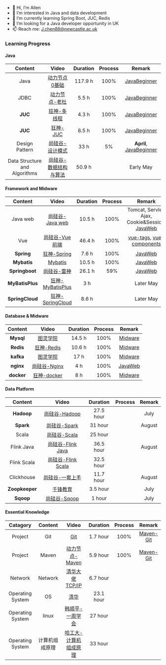 - 👋 Hi, I’m Allen
- 👀 I’m interested in Java and data development
- 🌱 I’m currently learning Spring Boot, JUC, Redis
- 💞️ I’m looking for a Java developer opportunity in UK
- 📫 Reach me: J.chen88@newcastle.ac.uk

### Learning Progress
#### Java
| Content | Video | Duration | Process | Remark |
 :-: | :-: | :-: | :-:| :-:|
| Java    | [动力节点 0基础](https://www.bilibili.com/video/BV1Rx411876f) | 117.9 h | 100% | [JavaBeginner](https://github.com/AllenChen97/JavaBeginner) |
| JDBC    | [动力节点-老杜](https://www.bilibili.com/video/BV1Bt41137iB) | 5.5 h | 100% | [JavaBeginner](https://github.com/AllenChen97/JavaBeginner) |
| **JUC** | [狂神-多线程](https://www.bilibili.com/video/BV1V4411p7EF) | 4.3 h | 100% | [JavaBeginner](https://github.com/AllenChen97/JavaBeginner) |
| **JUC** | [狂神-JUC](https://www.bilibili.com/video/BV1B7411L7tE) | 8.5 h | 100%  | [JavaBeginner](https://github.com/AllenChen97/JavaBeginner) |
| Design Pattern | [尚硅谷-设计模式](https://www.bilibili.com/video/BV1G4411c7N4) | 33 h | 5% | **April**, [JavaBeginner](https://github.com/AllenChen97/JavaBeginner)
| Data Structure and Algorithms | [尚硅谷-数据结构与算法](https://www.bilibili.com/video/BV1E4411H73v) | 50.9 h |   | Early May |

#### Framework and Midware
| Content | Video | Duration | Process | Remark |
 :-: | :-: | :-: | :-:| :-:|
|Java web| [尚硅谷-Java web](https://www.bilibili.com/video/BV1Y7411K7zz) | 10.5 h | 100% | Tomcat, Servlet, Ajax, Cookie&Session. [JavaWeb](https://github.com/AllenChen97/JavaWeb) |
| Vue | [尚硅谷-Vue前端](https://www.bilibili.com/video/BV1Zy4y1K7SH)| 46.4 h | 100% |  [vue-tags](https://github.com/AllenChen97/vue-tags), [vue-components](https://github.com/AllenChen97/vue-components) |
| **Spring** | [狂神-Spring](https://www.bilibili.com/video/BV1WE411d7Dv) | 7.6 h | 100% | [JavaWeb](https://github.com/AllenChen97/JavaWeb) |
| **Mybatis** | [Mybatis](https://www.bilibili.com/video/BV1wV411e76e) | 10.5 h | 100% | [JavaWeb](https://github.com/AllenChen97/JavaWeb) |
| **Springboot** | [尚硅谷-雷神](https://www.bilibili.com/video/BV19K4y1L7MT) | 26.1 h | 59% | [JavaWeb](https://github.com/AllenChen97/JavaWeb) |
| **MyBatisPlus** | [狂神-MyBatisPlus](https://www.bilibili.com/video/BV17E411N7KN) | 3 h |  | Later May |
| **SpringCloud** | [狂神-SpringCloud](https://www.bilibili.com/video/BV1jJ411S7xr) | 8.6 h |  | Later May |

#### Database & Midware
| Content | Video | Duration | Process | Remark |
 :-: | :-: | :-: | :-:| :-:|
| **Mysql** | [图灵学院](https://www.bilibili.com/video/BV1ev41137G5) | 14.5 h | 100% | [Midware](https://github.com/AllenChen97/Midware) |
| **Redis** | [狂神-Redis](https://www.bilibili.com/video/BV1S54y1R7SB) | 10.6 h | 100% | [Midware](https://github.com/AllenChen97/Midware) |
| **kafka** | [图灵学院](https://www.bilibili.com/video/BV1ev41137G5) | 17 h | 100% | [Midware](https://github.com/AllenChen97/Midware) |
| **nginx** | [尚硅谷-Nginx](https://www.bilibili.com/video/BV1zJ411w7SV) | 4 h | 100% | [JavaWeb](https://github.com/AllenChen97/JavaWeb) |
| **docker** | [狂神-docker](https://www.bilibili.com/video/BV1og4y1q7M4) | 8 h | 100% | [Midware](https://github.com/AllenChen97/Midware) |

#### Data Platform
| Content | Video | Duration | Process | Remark |
 :-: | :-: | :-: | :-:| :-:|
| **Hadoop**      | [尚硅谷-Hadoop](https://www.bilibili.com/video/BV1Qp4y1n7EN?spm_id_from=333.999.0.0) | 27.5 hour |  | July |
| **Spark**       | [尚硅谷-Spark](https://www.bilibili.com/video/BV11A411L7CK?spm_id_from=333.999.0.0) | 31 hour |  | August |
| Scala           | [尚硅谷-Scala](https://www.bilibili.com/video/BV1Xh411S7bP?spm_id_from=333.999.0.0) | 25 hour |
| Flink Java      | [尚硅谷-Flink Java](https://www.bilibili.com/video/BV1qy4y1q728?spm_id_from=333.999.0.0) | 36.5 hour |  | August |
| Flink Scala     | [尚硅谷-Flink Scala](https://www.bilibili.com/video/BV1gJ411Q72x?spm_id_from=333.999.0.0) | 32.5 hour |
| Clickhouse      | [尚硅谷-一套上手](https://www.bilibili.com/video/BV1Yh411z7os?spm_id_from=333.337.search-card.all.click) | 11.7 hour |  | August |
| **Zoopkeeper**  | [千锋教育](https://www.bilibili.com/video/BV1Ph411n7Ep?spm_id_from=333.999.0.0) | 3.5 hour |  | July |
| **Sqoop**       | [尚硅谷-Sqoop](https://www.bilibili.com/video/BV1jb411A7tc?spm_id_from=333.999.0.0) | 1 hour |  | July |

#### Essential Knowledge
| Catagory | Content | Video | Duration | Process | Remark |
:-: | :-: | :-: | :-: | :-:| :-:|
| Project | Git | [Git](https://www.bilibili.com/video/BV1FE411P7B3) | 1.7 hour | 100% | [Maven-Git](https://github.com/AllenChen97/Maven-Git) |
| Project | Maven | [动力节点-Maven](https://www.bilibili.com/video/BV1dp4y1Q7Hf) | 5.9 hour | 100% | [Maven-Git](https://github.com/AllenChen97/Maven-Git) |
| Network | Network | [清华大佬TCP/IP](https://www.bilibili.com/video/BV1Vy4y177YB?spm_id_from=333.999.0.0) | 6.7 hour |
| Operating System | OS | [清华](https://www.bilibili.com/video/BV1uW411f72n?spm_id_from=333.999.0.0) | 23.1 hour |
| Operating System | linux | [韩顺平-一周学会](https://www.bilibili.com/video/BV1Sv411r7vd?spm_id_from=333.999.0.0) | 27 hour |
| Operating System | 计算机组成原理 | [哈工大-计算机组成原理](https://www.bilibili.com/video/BV1t4411e7LH?spm_id_from=333.999.0.0) | 33 hour |


<!---
AllenChen97/AllenChen97 is a ✨ special ✨ repository because its `README.md` (this file) appears on your GitHub profile.
You can click the Preview link to take a look at your changes.
--->
